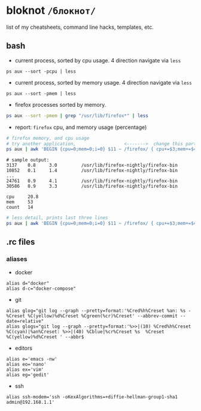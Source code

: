 # bloknot `/блокнот/`
list of my cheatsheets, command line hacks, templates, etc. 


## bash 

* current process, sorted by cpu usage. 4 direction navigate via `less`

```shell
ps aux --sort -pcpu | less   
```

* current process, sorted by memory usage. 4 direction navigate via `less`

```shell
ps aux --sort -pmem | less
```
 
* firefox processes sorted by memory. 

```bash 
ps aux --sort -pmem | grep "/usr/lib/firefox*" | less 
```

* report: `firefox` cpu, and memory usage (percentage)

```bash
# firefox memory, and cpu usage
# try another application,                  <------->  change this part
ps aux | awk 'BEGIN {cpu=0;mem=0;i=0} $11 ~ /firefox/ { cpu+=$3;mem+=$4;i+=1; print $2 "\t" $3 "\t" $4 "\t" $11 } END { print "\ncpu\t" cpu "\nmem\t" mem "\ncount\t" i }'
```
```shell
# sample output: 
3137	0.8	    3.0     	/usr/lib/firefox-nightly/firefox-bin
10852	0.1	    1.4     	/usr/lib/firefox-nightly/firefox-bin
...
24761	0.9	    4.1     	/usr/lib/firefox-nightly/firefox-bin
30586	0.9	    3.3     	/usr/lib/firefox-nightly/firefox-bin

cpu     20.8
mem     53
count   14
```

```bash 
# less detail, prints last three lines
ps aux | awk 'BEGIN {cpu=0;mem=0;i=0} $11 ~ /firefox/ { cpu+=$3;mem+=$4;i+=1 } END { print "cpu\t" cpu "\nmem\t" mem "\ncount\t" i }' 
```


## .rc files

### aliases

* docker

```shell 
alias d="docker"
alias d-c="docker-compose"
```

* git

```shell
alias glog="git log --graph --pretty=format:'%Cred%h%Creset %an: %s - %Creset %C(yellow)%d%Creset %Cgreen(%cr)%Creset' --abbrev-commit --date=relative"
alias glogs="git log --graph --pretty=format:'%>>|(10) %Cred%h%Creset %C(cyan)|%an%Creset: %>>|(40) %Cblue|%cr%Creset %s  %Creset %C(yellow)%d%Creset ' --abbr$
```

* editors

```shell
alias e='emacs -nw'
alias eo='nano'
alias ex='vim'
alias eg='gedit'
```

* ssh 

```shell
alias ssh-modem='ssh -oKexAlgorithms=+diffie-hellman-group1-sha1 admin@192.168.1.1'
```


